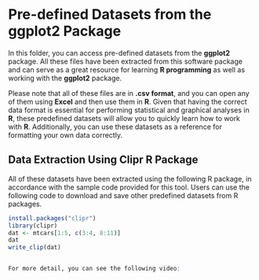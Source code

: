 # Pre-defined Datasets from the ggplot2 Package

In this folder, you can access pre-defined datasets from the **ggplot2** package. All these files have been extracted from this software package and can serve as a great resource for learning **R programming** as well as working with the **ggplot2** package.

Please note that all of these files are in **.csv format**, and you can open any of them using **Excel** and then use them in **R**. Given that having the correct data format is essential for performing statistical and graphical analyses in **R**, these predefined datasets will allow you to quickly learn how to work with **R**. Additionally, you can use these datasets as a reference for formatting your own data correctly.

## Data Extraction Using Clipr R Package

All of these datasets have been extracted using the following R package, in accordance with the sample code provided for this tool. Users can use the following code to download and save other predefined datasets from R packages.

```r
install.packages("clipr")  
library(clipr)  
dat <- mtcars[1:5, c(3:4, 8:11)]  
dat  
write_clip(dat)


For more detail, you can see the following video:

